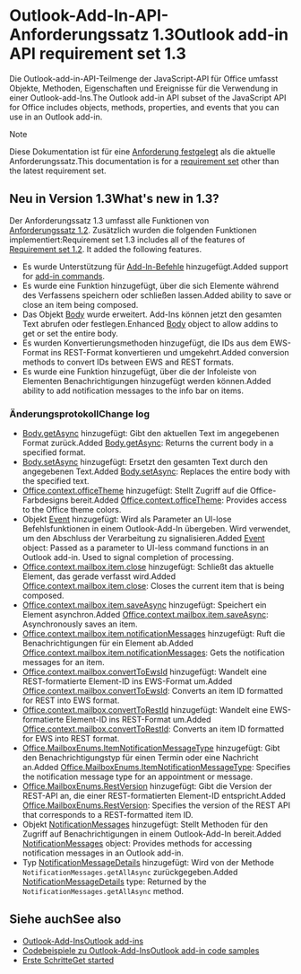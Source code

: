 # <a name="outlook-add-in-api-requirement-set-13"></a><span data-ttu-id="65fee-101">Outlook-Add-In-API-Anforderungssatz 1.3</span><span class="sxs-lookup"><span data-stu-id="65fee-101">Outlook add-in API requirement set 1.3</span></span>

<span data-ttu-id="65fee-102">Die Outlook-add-in-API-Teilmenge der JavaScript-API für Office umfasst Objekte, Methoden, Eigenschaften und Ereignisse für die Verwendung in einer Outlook-add-Ins.</span><span class="sxs-lookup"><span data-stu-id="65fee-102">The Outlook add-in API subset of the JavaScript API for Office includes objects, methods, properties, and events that you can use in an Outlook add-in.</span></span>

> [!NOTE]
> <span data-ttu-id="65fee-103">Diese Dokumentation ist für eine [Anforderung festgelegt](/javascript/office/requirement-sets/outlook-api-requirement-sets) als die aktuelle Anforderungssatz.</span><span class="sxs-lookup"><span data-stu-id="65fee-103">This documentation is for a [requirement set](/javascript/office/requirement-sets/outlook-api-requirement-sets) other than the latest requirement set.</span></span> 

## <a name="whats-new-in-13"></a><span data-ttu-id="65fee-104">Neu in Version 1.3</span><span class="sxs-lookup"><span data-stu-id="65fee-104">What's new in 1.3?</span></span>

<span data-ttu-id="65fee-p101">Der Anforderungssatz 1.3 umfasst alle Funktionen von [Anforderungssatz 1.2](../requirement-set-1.2/outlook-requirement-set-1.2.md). Zusätzlich wurden die folgenden Funktionen implementiert:</span><span class="sxs-lookup"><span data-stu-id="65fee-p101">Requirement set 1.3 includes all of the features of [Requirement set 1.2](../requirement-set-1.2/outlook-requirement-set-1.2.md). It added the following features.</span></span>

- <span data-ttu-id="65fee-107">Es wurde Unterstützung für [Add-In-Befehle](https://docs.microsoft.com/outlook/add-ins/add-in-commands-for-outlook) hinzugefügt.</span><span class="sxs-lookup"><span data-stu-id="65fee-107">Added support for [add-in commands](https://docs.microsoft.com/outlook/add-ins/add-in-commands-for-outlook).</span></span>
- <span data-ttu-id="65fee-108">Es wurde eine Funktion hinzugefügt, über die sich Elemente während des Verfassens speichern oder schließen lassen.</span><span class="sxs-lookup"><span data-stu-id="65fee-108">Added ability to save or close an item being composed.</span></span>
- <span data-ttu-id="65fee-109">Das Objekt [Body](/javascript/api/outlook_1_3/office.body) wurde erweitert. Add-Ins können jetzt den gesamten Text abrufen oder festlegen.</span><span class="sxs-lookup"><span data-stu-id="65fee-109">Enhanced [Body](/javascript/api/outlook_1_3/office.body) object to allow addins to get or set the entire body.</span></span>
- <span data-ttu-id="65fee-110">Es wurden Konvertierungsmethoden hinzugefügt, die IDs aus dem EWS-Format ins REST-Format konvertieren und umgekehrt.</span><span class="sxs-lookup"><span data-stu-id="65fee-110">Added conversion methods to convert IDs between EWS and REST formats.</span></span>
- <span data-ttu-id="65fee-111">Es wurde eine Funktion hinzugefügt, über die der Infoleiste von Elementen Benachrichtigungen hinzugefügt werden können.</span><span class="sxs-lookup"><span data-stu-id="65fee-111">Added ability to add notification messages to the info bar on items.</span></span>

### <a name="change-log"></a><span data-ttu-id="65fee-112">Änderungsprotokoll</span><span class="sxs-lookup"><span data-stu-id="65fee-112">Change log</span></span>

- <span data-ttu-id="65fee-113">[Body.getAsync](/javascript/api/outlook_1_3/office.body#getasync-coerciontype--options--callback-) hinzugefügt: Gibt den aktuellen Text im angegebenen Format zurück.</span><span class="sxs-lookup"><span data-stu-id="65fee-113">Added [Body.getAsync](/javascript/api/outlook_1_3/office.body#getasync-coerciontype--options--callback-): Returns the current body in a specified format.</span></span>
- <span data-ttu-id="65fee-114">[Body.setAsync](/javascript/api/outlook_1_3/office.body#setasync-data--options--callback-) hinzugefügt: Ersetzt den gesamten Text durch den angegebenen Text.</span><span class="sxs-lookup"><span data-stu-id="65fee-114">Added [Body.setAsync](/javascript/api/outlook_1_3/office.body#setasync-data--options--callback-): Replaces the entire body with the specified text.</span></span>
- <span data-ttu-id="65fee-115">[Office.context.officeTheme](office.context.md#officetheme-object) hinzugefügt: Stellt Zugriff auf die Office-Farbdesigns bereit.</span><span class="sxs-lookup"><span data-stu-id="65fee-115">Added [Office.context.officeTheme](office.context.md#officetheme-object): Provides access to the Office theme colors.</span></span>
- <span data-ttu-id="65fee-p102">Objekt [Event](/javascript/api/office/office.addincommands.event) hinzugefügt: Wird als Parameter an UI-lose Befehlsfunktionen in einem Outlook-Add-In übergeben. Wird verwendet, um den Abschluss der Verarbeitung zu signalisieren.</span><span class="sxs-lookup"><span data-stu-id="65fee-p102">Added [Event](/javascript/api/office/office.addincommands.event) object: Passed as a parameter to UI-less command functions in an Outlook add-in. Used to signal completion of processing.</span></span>
- <span data-ttu-id="65fee-118">[Office.context.mailbox.item.close](office.context.mailbox.item.md#close) hinzugefügt: Schließt das aktuelle Element, das gerade verfasst wird.</span><span class="sxs-lookup"><span data-stu-id="65fee-118">Added [Office.context.mailbox.item.close](office.context.mailbox.item.md#close): Closes the current item that is being composed.</span></span>
- <span data-ttu-id="65fee-119">[Office.context.mailbox.item.saveAsync](office.context.mailbox.item.md#saveasyncoptions-callback) hinzugefügt: Speichert ein Element asynchron.</span><span class="sxs-lookup"><span data-stu-id="65fee-119">Added [Office.context.mailbox.item.saveAsync](office.context.mailbox.item.md#saveasyncoptions-callback): Asynchronously saves an item.</span></span>
- <span data-ttu-id="65fee-120">[Office.context.mailbox.item.notificationMessages](office.context.mailbox.item.md#notificationmessages-notificationmessagesjavascriptapioutlook13officenotificationmessages) hinzugefügt: Ruft die Benachrichtigungen für ein Element ab.</span><span class="sxs-lookup"><span data-stu-id="65fee-120">Added [Office.context.mailbox.item.notificationMessages](office.context.mailbox.item.md#notificationmessages-notificationmessagesjavascriptapioutlook13officenotificationmessages): Gets the notification messages for an item.</span></span>
- <span data-ttu-id="65fee-121">[Office.context.mailbox.convertToEwsId](office.context.mailbox.md#converttoewsiditemid-restversion--string) hinzugefügt: Wandelt eine REST-formatierte Element-ID ins EWS-Format um.</span><span class="sxs-lookup"><span data-stu-id="65fee-121">Added [Office.context.mailbox.convertToEwsId](office.context.mailbox.md#converttoewsiditemid-restversion--string): Converts an item ID formatted for REST into EWS format.</span></span>
- <span data-ttu-id="65fee-122">[Office.context.mailbox.convertToRestId](office.context.mailbox.md#converttorestiditemid-restversion--string) hinzugefügt: Wandelt eine EWS-formatierte Element-ID ins REST-Format um.</span><span class="sxs-lookup"><span data-stu-id="65fee-122">Added [Office.context.mailbox.convertToRestId](office.context.mailbox.md#converttorestiditemid-restversion--string): Converts an item ID formatted for EWS into REST format.</span></span>
- <span data-ttu-id="65fee-123">[Office.MailboxEnums.ItemNotificationMessageType](/javascript/api/outlook_1_3/office.mailboxenums.itemnotificationmessagetype) hinzugefügt: Gibt den Benachrichtigungstyp für einen Termin oder eine Nachricht an.</span><span class="sxs-lookup"><span data-stu-id="65fee-123">Added [Office.MailboxEnums.ItemNotificationMessageType](/javascript/api/outlook_1_3/office.mailboxenums.itemnotificationmessagetype): Specifies the notification message type for an appointment or message.</span></span>
- <span data-ttu-id="65fee-124">[Office.MailboxEnums.RestVersion](/javascript/api/outlook_1_3/office.mailboxenums.restversion) hinzugefügt: Gibt die Version der REST-API an, die einer REST-formatierten Element-ID entspricht.</span><span class="sxs-lookup"><span data-stu-id="65fee-124">Added [Office.MailboxEnums.RestVersion](/javascript/api/outlook_1_3/office.mailboxenums.restversion): Specifies the version of the REST API that corresponds to a REST-formatted item ID.</span></span>
- <span data-ttu-id="65fee-125">Objekt [NotificationMessages](/javascript/api/outlook_1_3/office.notificationmessages) hinzugefügt: Stellt Methoden für den Zugriff auf Benachrichtigungen in einem Outlook-Add-In bereit.</span><span class="sxs-lookup"><span data-stu-id="65fee-125">Added [NotificationMessages](/javascript/api/outlook_1_3/office.notificationmessages) object: Provides methods for accessing notification messages in an Outlook add-in.</span></span>
- <span data-ttu-id="65fee-126">Typ [NotificationMessageDetails](/javascript/api/outlook_1_3/office.notificationmessagedetails) hinzugefügt: Wird von der Methode `NotificationMessages.getAllAsync` zurückgegeben.</span><span class="sxs-lookup"><span data-stu-id="65fee-126">Added [NotificationMessageDetails](/javascript/api/outlook_1_3/office.notificationmessagedetails) type: Returned by the `NotificationMessages.getAllAsync` method.</span></span>

## <a name="see-also"></a><span data-ttu-id="65fee-127">Siehe auch</span><span class="sxs-lookup"><span data-stu-id="65fee-127">See also</span></span>

- [<span data-ttu-id="65fee-128">Outlook-Add-Ins</span><span class="sxs-lookup"><span data-stu-id="65fee-128">Outlook add-ins</span></span>](https://docs.microsoft.com/outlook/add-ins/)
- [<span data-ttu-id="65fee-129">Codebeispiele zu Outlook-Add-Ins</span><span class="sxs-lookup"><span data-stu-id="65fee-129">Outlook add-in code samples</span></span>](https://developer.microsoft.com/outlook/gallery/?filterBy=Outlook,Samples,Add-ins)
- [<span data-ttu-id="65fee-130">Erste Schritte</span><span class="sxs-lookup"><span data-stu-id="65fee-130">Get started</span></span>](https://docs.microsoft.com/outlook/add-ins/quick-start)